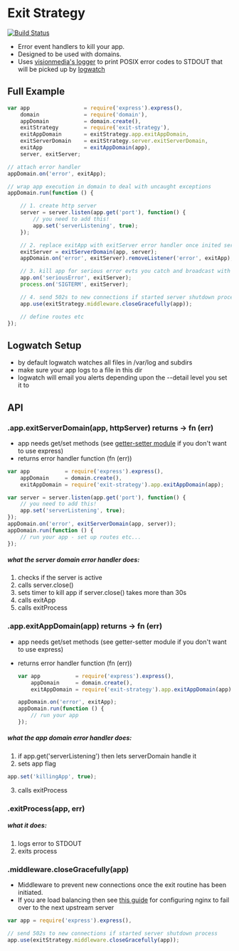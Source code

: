 # Exit Strategy

[![Build Status](https://secure.travis-ci.org/techjacker/exit-strategy.png)](http://travis-ci.org/techjacker/exit-strategy)

- Error event handlers to kill your app.
- Designed to be used with domains.
- Uses [visionmedia's logger](https://github.com/visionmedia/log.js) to print POSIX error codes to STDOUT that will be picked up by [logwatch](http://linux.die.net/man/8/logwatch)


## Full Example

```JavaScript
var	app					= require('express').express(),
	domain				= require('domain'),
	appDomain			= domain.create(),
	exitStrategy		= require('exit-strategy'),
	exitAppDomain		= exitStrategy.app.exitAppDomain,
	exitServerDomain	= exitStrategy.server.exitServerDomain,
	exitApp				= exitAppDomain(app),
	server, exitServer;

// attach error handler
appDomain.on('error', exitApp);

// wrap app execution in domain to deal with uncaught exceptions
appDomain.run(function () {

	// 1. create http server
	server = server.listen(app.get('port'), function() {
		// you need to add this!
		app.set('serverListening', true);
	});

	// 2. replace exitApp with exitServer error handler once inited server
	exitServer = exitServerDomain(app, server);
	appDomain.on('error', exitServer).removeListener('error', exitApp);

	// 3. kill app for serious error evts you catch and broadcast with app.emit('seriousError')
	app.on('seriousError', exitServer);
	process.on('SIGTERM', exitServer);

	// 4. send 502s to new connections if started server shutdown process
	app.use(exitStrategy.middleware.closeGracefully(app));

	// define routes etc
});
```

## Logwatch Setup
- by default logwatch watches all files in /var/log and subdirs
- make sure your app logs to a file in this dir
- logwatch will email you alerts depending upon the --detail level you set it to



## API

### .app.exitServerDomain(app, httpServer) returns -> fn (err)

- app needs get/set methods (see [getter-setter module](https://github.com/techjacker/getter-setter) if you don't want to use express)
- returns error handler function (fn (err))

```JavaScript
var app       	  = require('express').express(),
	appDomain	  = domain.create(),
	exitAppDomain = require('exit-strategy').app.exitAppDomain(app);

var server = server.listen(app.get('port'), function() {
	// you need to add this!
	app.set('serverListening', true);
});
appDomain.on('error', exitServerDomain(app, server));
appDomain.run(function () {
	// run your app - set up routes etc...
});
```

##### what the server domain error handler does:
1. checks if the server is active
2. calls server.close()
3. sets timer to kill app if server.close() takes more than 30s
4. calls exitApp
5. calls exitProcess


### .app.exitAppDomain(app) returns -> fn (err)

- app needs get/set methods (see getter-setter module if you don't want to use express)
- returns error handler function (fn (err))

	```JavaScript
	var app       	  = require('express').express(),
		appDomain	  = domain.create(),
		exitAppDomain = require('exit-strategy').app.exitAppDomain(app);

	appDomain.on('error', exitApp);
	appDomain.run(function () {
		// run your app
	});
	```

##### what the app domain error handler does:
1. if app.get('serverListening') then lets serverDomain handle it
2. sets app flag
```JavaScript
app.set('killingApp', true);
```
3. calls exitProcess


### .exitProcess(app, err)

##### what it does:

1. logs error to STDOUT
2. exits process


### .middleware.closeGracefully(app)

- Middleware to prevent new connections once the exit routine has been initiated.
- If you are load balancing then see [this guide](http://blog.argteam.com/coding/hardening-node-js-for-production-part-3-zero-downtime-deployments-with-nginx/) for configuring nginx to fail over to the next upstream server

```JavaScript
var app = require('express').express(),

// send 502s to new connections if started server shutdown process
app.use(exitStrategy.middleware.closeGracefully(app));
```
